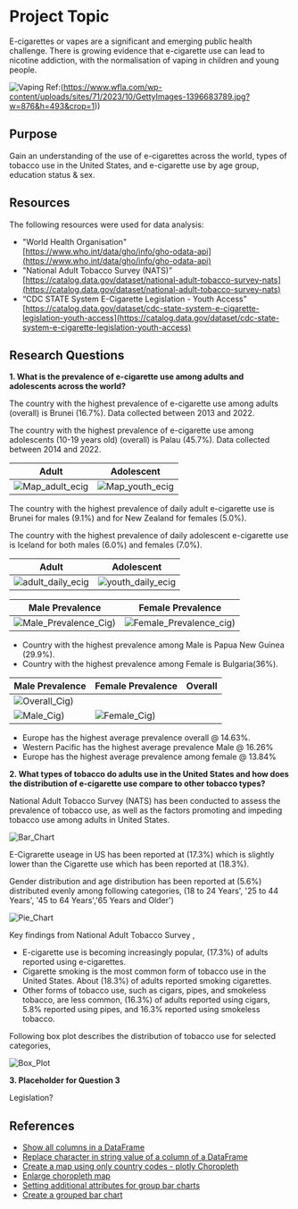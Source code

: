 # Project Topic

E-cigarettes or vapes are a significant and emerging public health challenge. There is growing evidence that e-cigarette use can lead to nicotine addiction, with the normalisation of vaping in children and young people.

![Vaping](Project_1/Images_for_ppt/vape.jpg)
Ref:(https://www.wfla.com/wp-content/uploads/sites/71/2023/10/GettyImages-1396683789.jpg?w=876&h=493&crop=1))

## Purpose

Gain an understanding of the use of e-cigarettes across the world, types of tobacco use in the United States, and e-cigarette use by age group, education status & sex.

## Resources

The following resources were used for data analysis:

* "World Health Organisation"</br>[https://www.who.int/data/gho/info/gho-odata-api](https://www.who.int/data/gho/info/gho-odata-api)
* "National Adult Tobacco Survey (NATS)”</br>[https://catalog.data.gov/dataset/national-adult-tobacco-survey-nats](https://catalog.data.gov/dataset/national-adult-tobacco-survey-nats)
* “CDC STATE System E-Cigarette Legislation - Youth Access”</br>[https://catalog.data.gov/dataset/cdc-state-system-e-cigarette-legislation-youth-access](https://catalog.data.gov/dataset/cdc-state-system-e-cigarette-legislation-youth-access)

## Research Questions

**1. What is the prevalence of e-cigarette use among adults and adolescents across the world?**

   The country with the highest prevalence of e-cigarette use among adults (overall) is Brunei (16.7%). Data collected between 2013 and 2022.

   The country with the highest prevalence of e-cigarette use among adolescents (10-19 years old) (overall) is Palau (45.7%). Data collected between 2014 and 2022.

   Adult | Adolescent
   --- | ---
   ![Map_adult_ecig](Project_1/Output_Files/Current_adult_ecig_use.png) | ![Map_youth_ecig](Project_1/Output_Files/Current_youth_ecig_use.png)

   The country with the highest prevalence of daily adult e-cigarette use is Brunei for males (9.1%) and for New Zealand for females (5.0%).

   The country with the highest prevalence of daily adolescent e-cigarette use is Iceland for both males (6.0%) and females (7.0%).

   Adult | Adolescent
   --- | ---
   ![adult_daily_ecig](Project_1/Output_Files/WHO_adult_curr_use.png) | ![youth_daily_ecig](Project_1/Output_Files/WHO_youth_curr_use.png)


   Male Prevalence | Female Prevalence 
   --- | ---
   ![Male_Prevalence_Cig](https://github.com/Sueraaa/project1-group5/blob/main/Project_1/Output_Files/Prevalence%20of%20Male%20Smoking.png))|![Female_Prevalence_cig](https://github.com/Sueraaa/project1-group5/blob/main/Project_1/Output_Files/Prevalence%20of%20Female%20Smoking.png))
* Country with the highest prevalence among Male is Papua New Guinea (29.9%).
* Country with the highest prevalence among Female is Bulgaria(36%).

Male Prevalence | Female Prevalence | Overall
   --- | --- | ----  
   ![Overall_Cig](https://github.com/Sueraaa/project1group5/blob/main/Project_1/Output_Files/Overall_Cig_Prevalence.png))|
   ![Male_Cig](https://github.com/Sueraaa/project1-group5/blob/main/Project_1/Output_Files/Prevalence_Cig_Male.png))|![Female_Cig](https://github.com/Sueraaa/project1-group5/blob/main/Project_1/Output_Files/Prevalence_Cig_Female.png))

* Europe has the highest average prevalence overall @ 14.63%.
* Western Pacific has the highest average prevalence Male @ 16.26% 
* Europe has the highest average prevalence among female @ 13.84%


**2. What types of tobacco do adults use in the United States and how does the distribution of e-cigarette use compare to other tobacco types?**

   National Adult Tobacco Survey (NATS) has been conducted to assess the prevalence of tobacco use, as well as the factors promoting and impeding tobacco use among adults in United States.

   ![Bar_Chart](Project_1/Output_Files/Adult_Tobacco%20Usage_according_to_the_typ_in_United_States.png)

   E-Cigrarette useage in US has been reported at (17.3%) which is slightly lower than the Cigarette use which has been reported at (18.3%).
   
   Gender distribution and age distribution has been reported at (5.6%) distributed evenly among following categories,
   (18 to 24 Years', '25 to 44 Years', '45 to 64 Years','65 Years and Older')

   ![Pie_Chart](Project_1/Output_Files/Adult%20Tobacco%20Usage%20according%20to%20the%20type%20in%20United%20States(pie-chart).png)
   
   Key findings from National Adult Tobacco Survey ,

   * E-cigarette use is becoming increasingly popular, (17.3%) of adults reported using e-cigarettes.
   * Cigarette smoking is the most common form of tobacco use in the United States. About (18.3%) of adults reported smoking cigarettes.
   * Other forms of tobacco use, such as cigars, pipes, and smokeless tobacco, are less common, (16.3%) of adults reported using cigars, 5.8% reported using pipes, and 16.3% reported using smokeless tobacco.

   Following box plot describes the distribution of tobacco use for selected categories, 

   ![Box_Plot](Project_1/Output_Files/Distribution%20of%20Tobacco%20Use%20for%20Selected%20Types%20of%20Tobacco%20in%20US.png)

**3. Placeholder for Question 3**

   Legislation?

## References

* [Show all columns in a DataFrame](https://saturncloud.io/blog/python-spyder-display-all-columns-of-a-pandas-dataframe-in-describe/#:~:text=To%20display%20all%20columns%2C%20you,there%20are%20in%20the%20DataFrame.&text=Now%2C%20when%20you%20use%20the,all%20columns%20will%20be%20displayed.)
* [Replace character in string value of a column of a DataFrame](https://www.quora.com/How-do-you-delete-quotes-and-double-quotes-from-DataFrame-Python-regex-pandas-dataframe-development)
* [Create a map using only country codes - plotly Choropleth](https://plotly.com/python/choropleth-maps/)
* [Enlarge choropleth map](https://stackoverflow.com/questions/63466163/how-to-enlarge-geographic-map-in-python-plotly-choropleth-plot)
* [Setting additional attributes for group bar charts](https://matplotlib.org/stable/gallery/lines_bars_and_markers/barchart.html)
* [Create a grouped bar chart](https://www.geeksforgeeks.org/create-a-grouped-bar-plot-in-matplotlib/)
